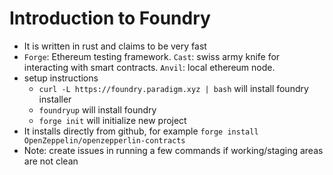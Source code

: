 # Introduction to Foundry

- It is written in rust and claims to be very fast
- `Forge`: Ethereum testing framework. `Cast`: swiss army knife for interacting with smart contracts. `Anvil`: local ethereum node.
- setup instructions
  - `curl -L https://foundry.paradigm.xyz | bash` will install foundry installer
  - `foundryup` will install foundry
  - `forge init` will initialize new project
- It installs directly from github, for example `forge install OpenZeppelin/openzepperlin-contracts`
- Note: create issues in running a few commands if working/staging areas are not clean 
